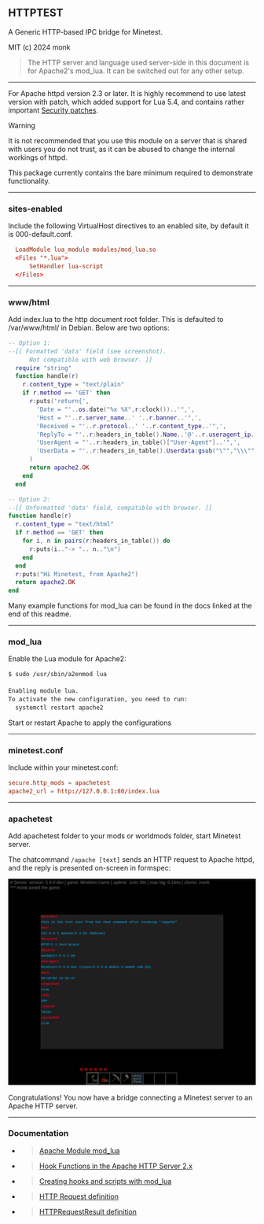 HTTPTEST
--------

A Generic HTTP-based IPC bridge for Minetest.

MIT (c) 2024 monk

> The HTTP server and language used server-side in this document is for Apache2's mod_lua. It can be switched out for any other setup.

___

For Apache httpd version 2.3 or later. It is highly recommend to use latest version with patch, which added support for Lua 5.4, and contains rather important [Security patches](https://downloads.apache.org/httpd/CHANGES_2.4).

 > [!WARNING]
 > It is not recommended that you use this module on a server that is shared with users you do not trust, as it can be abused to change the internal workings of httpd.

This package currently contains the bare minimum required to demonstrate functionality.

___

### sites-enabled

Include the following VirtualHost directives to an enabled site, by default it is 000-default.conf.

```conf
  LoadModule lua_module modules/mod_lua.so
  <Files "*.lua">
      SetHandler lua-script
  </Files>
```
___

### www/html

Add index.lua to the http document root folder. This is defaulted to /var/www/html/ in Debian. Below are two options:

```lua
-- Option 1:
--[[ Formatted 'data' field (see screenshot).
      Not compatible with web browser. ]]
  require "string"
  function handle(r)
    r.content_type = "text/plain"
    if r.method == 'GET' then
      r:puts('return{',
        'Date = "'..os.date("%x %X",r:clock())..'",',
        'Host = "'..r.server_name..' '..r.banner..'",',
        'Received = "'..r.protocol..' '..r.content_type..'",',
        'ReplyTo = "'..r:headers_in_table().Name..'@'..r.useragent_ip..':'..r.port..'",',
        'UserAgent = "'..r:headers_in_table()["User-Agent"]..'",',
        'UserData = "'..r:headers_in_table().Userdata:gsub("\"","\\\"")..'"}'
      )
      return apache2.OK
    end
  end
```
```lua
-- Option 2:
--[[ Unformatted 'data' field, compatible with browser. ]]
function handle(r)
  r.content_type = "text/html"
  if r.method == 'GET' then
    for i, n in pairs(r:headers_in_table()) do
      r:puts(i.."-> ".. n.."\n")
    end
  end
  r:puts("Hi Minetest, from Apache2")
  return apache2.OK
end
```

Many example functions for mod_lua can be found in the docs linked at the end of this readme.

___

### mod_lua

Enable the Lua module for Apache2:

```bash
$ sudo /usr/sbin/a2enmod lua

Enabling module lua.
To activate the new configuration, you need to run:
  systemctl restart apache2
```

Start or restart Apache to apply the configurations

___

### minetest.conf

Include within your minetest.conf:

```conf
secure.http_mods = apachetest
apache2_url = http://127.0.0.1:80/index.lua
```

___

### apachetest

Add apachetest folder to your mods or worldmods folder, start Minetest server.

The chatcommand `/apache [text]` sends an HTTP request to Apache httpd, and the reply is presented on-screen in formspec:

![screenshot of the content headers of httpd reply from minetestserver](screenshot.png)

Congratulations! You now have a bridge connecting a Minetest server to an Apache HTTP server.

___

### Documentation

- > [Apache Module mod_lua](https://httpd.apache.org/docs/trunk/mod/mod_lua.html)

- > [Hook Functions in the Apache HTTP Server 2.x](https://httpd.apache.org/docs/trunk/developer/hooks.html)

- > [Creating hooks and scripts with mod_lua](https://httpd.apache.org/docs/trunk/developer/lua.html)


- > [HTTP Request definition](https://github.com/minetest/minetest/blob/master/doc/lua_api.md#httprequest-definition)

- > [HTTPRequestResult definition](https://github.com/minetest/minetest/blob/master/doc/lua_api.md#httprequestresult-definition)
